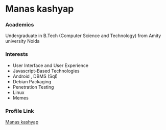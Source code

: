 # Manas kashyap

### Academics

Undergraduate in B.Tech (Computer Science and Technology) from Amity 
university Noida 

### Interests

- User Interface and User Experience
- Javascript-Based Technologies
- Android , DBMS (Sql)
- Debian Packaging
- Penetration Testing
- Linux 
- Memes


### Profile Link

[Manas kashyap](https://github.com/Manas-kashyap)
